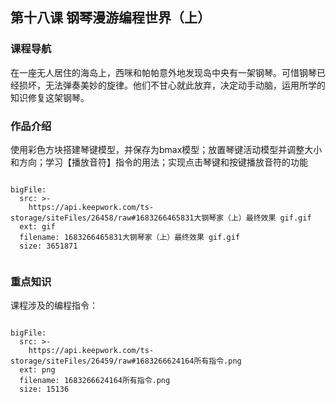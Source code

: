 


## 第十八课 钢琴漫游编程世界（上）
### 课程导航

在一座无人居住的海岛上，西咪和帕帕意外地发现岛中央有一架钢琴。可惜钢琴已经损坏，无法弹奏美妙的旋律。他们不甘心就此放弃，决定动手动脑，运用所学的知识修复这架钢琴。

### 作品介绍

使用彩色方块搭建琴键模型，并保存为bmax模型；放置琴键活动模型并调整大小和方向；学习【播放音符】指令的用法；实现点击琴键和按键播放音符的功能
 
 
 
```@BigFile

bigFile:
  src: >-
    https://api.keepwork.com/ts-storage/siteFiles/26458/raw#1683266465831大钢琴家（上）最终效果 gif.gif
  ext: gif
  filename: 1683266465831大钢琴家（上）最终效果 gif.gif
  size: 3651871
          
```




### 重点知识
课程涉及的编程指令：
 
 
```@BigFile

bigFile:
  src: >-
    https://api.keepwork.com/ts-storage/siteFiles/26459/raw#1683266624164所有指令.png
  ext: png
  filename: 1683266624164所有指令.png
  size: 15136
          
```